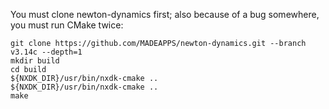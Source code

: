 You must clone newton-dynamics first; also because of a bug somewhere, you must run CMake twice:

```
git clone https://github.com/MADEAPPS/newton-dynamics.git --branch v3.14c --depth=1
mkdir build
cd build
${NXDK_DIR}/usr/bin/nxdk-cmake ..
${NXDK_DIR}/usr/bin/nxdk-cmake ..
make
```
